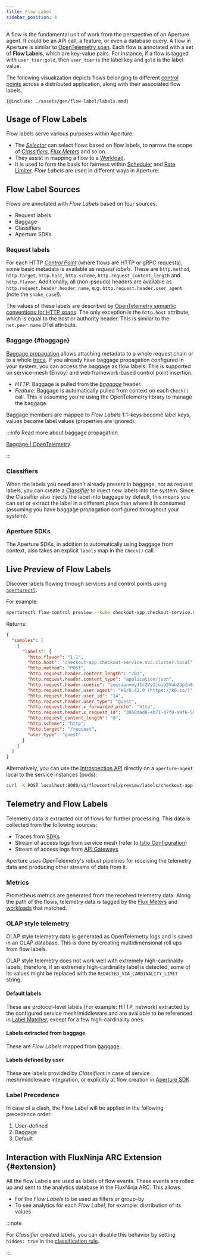 ```yaml
---
title: Flow Label
sidebar_position: 4
---
```


A flow is the fundamental unit of work from the perspective of an Aperture
agent. It could be an API call, a feature, or even a database query. A flow in
Aperture is similar to [OpenTelemetry span][span]. Each flow is annotated with a
set of **Flow Labels**, which are key-value pairs. For instance, if a flow is
tagged with `user_tier:gold`, then `user_tier` is the label key and `gold` is
the label value.

The following visualization depicts flows belonging to different
[control points](./control-point.md) across a distributed application, along
with their associated flow labels.

<Zoom>

```mermaid
{@include: ./assets/gen/flow-label/labels.mmd}
```

</Zoom>

## Usage of Flow Labels

Flow labels serve various purposes within Aperture:

- The [_Selector_][selectors] can select flows based on flow labels, to narrow
  the scope of [_Classifiers_][classifier], [_Flux Meters_][flux-meter] and so
  on.
- They assist in mapping a flow to a [Workload][workload].
- It is used to form the basis for fairness within [Scheduler][scheduler] and
  [Rate Limiter][ratelimiter]. _Flow Labels_ are used in different ways in
  Aperture:

## Flow Label Sources

Flows are annotated with _Flow Labels_ based on four sources:

- Request labels
- Baggage
- Classifiers
- Aperture SDKs.

### Request labels

For each HTTP [_Control Point_][control-point] (where flows are HTTP or gRPC
requests), some basic metadata is available as _request labels_. These are
`http.method`, `http.target`, `http.host`, `http.scheme`,
`http.request_content_length` and `http.flavor`. Additionally, all (non-pseudo)
headers are available as `http.request.header.header_name`, e.g.
`http.request.header.user_agent` (note the `snake_case`!).

The values of these labels are described by [OpenTelemetry semantic conventions
for HTTP spans][otel-conventions]. The only exception is the `http.host`
attribute, which is equal to the host or authority header. This is similar to
the `net.peer.name` OTel attribute.

### Baggage {#baggage}

[Baggage propagation][otel-baggage] allows attaching metadata to a whole request
chain or to a whole [trace][traces]. If you already have baggage propagation
configured in your system, you can access the baggage as flow labels. This is
supported on service-mesh (Envoy) and web framework-based control point
insertion.

- _HTTP_: Baggage is pulled from the [_baggage_][baggage] header.
- _Feature_: Baggage is automatically pulled from context on each `Check()`
  call. This is assuming you're using the OpenTelemetry library to manage the
  baggage.

Baggage members are mapped to _Flow Labels_ 1:1–keys become label keys, values
become label values (properties are ignored).

:::info Read more about baggage propagation

[Baggage | OpenTelemetry](https://opentelemetry.io/docs/concepts/signals/baggage/).

:::

### Classifiers

When the labels you need aren't already present in baggage, nor as request
labels, you can create a [_Classifier_][classifier] to inject new labels into
the system. Since the Classifier also injects the label into baggage by default,
this means you can set or extract the label in a different place than where it
is consumed (assuming you have baggage propagation configured throughout your
system).

### Aperture SDKs

The Aperture SDKs, in addition to automatically using baggage from context, also
takes an explicit `labels` map in the `Check()` call.

## Live Preview of Flow Labels

Discover labels flowing through services and control points using
[`aperturectl`][aperturectl].

For example:

```sh
aperturectl flow-control preview --kube checkout-app.checkout-service.svc.cluster.local ingress
```

Returns:

```json
{
  "samples": [
    {
      "labels": {
        "http.flavor": "1.1",
        "http.host": "checkout-app.checkout-service.svc.cluster.local",
        "http.method": "POST",
        "http.request.header.content_length": "201",
        "http.request.header.content_type": "application/json",
        "http.request.header.cookie": "session=eyJ1c2VyIjoia2Vub2JpIn0.YbsY4Q.kTaKRTyOIfVlIbNB48d9YH6Q0wo",
        "http.request.header.user_agent": "k6/0.42.0 (https://k6.io/)",
        "http.request.header.user_id": "14",
        "http.request.header.user_type": "guest",
        "http.request.header.x_forwarded_proto": "http",
        "http.request.header.x_request_id": "3958dad8-eb71-47f0-a9f6-500cccb097d2",
        "http.request_content_length": "0",
        "http.scheme": "http",
        "http.target": "/request",
        "user_type": "guest"
      }
    }
  ]
}
```

Alternatively, you can use the
[Introspection API](/reference/api/agent/flow-preview-service-preview-flow-labels.api.mdx)
directly on a `aperture-agent` local to the service instances (pods):

```sh
curl -X POST localhost:8080/v1/flowcontrol/preview/labels/checkout-app.checkout-service.svc.cluster.local/ingress?samples=1
```

## Telemetry and Flow Labels

Telemetry data is extracted out of flows for further processing. This data is
collected from the following sources:

- Traces from [SDKs][aperture-sdks]
- Stream of access logs from service mesh (refer to [Istio
  Configuration][istio])
- Stream of access logs from [API Gateways][gateways]

Aperture uses OpenTelemetry's robust pipelines for receiving the telemetry data
and producing other streams of data from it.

### Metrics

Prometheus metrics are generated from the received telemetry data. Along the
path of the flows, telemetry data is tagged by the [Flux Meters][flux-meter] and
[workloads][workload] that matched.

### OLAP style telemetry

OLAP style telemetry data is generated as OpenTelemetry logs and is saved in an
OLAP database. This is done by creating multidimensional roll ups from flow
labels.

OLAP style telemetry does not work well with extremely high-cardinality labels,
therefore, if an extremely high-cardinality label is detected, some of its
values might be replaced with the `REDACTED_VIA_CARDINALITY_LIMIT` string.

#### Default labels

These are protocol-level labels (For example: HTTP, network) extracted by the
configured service mesh/middleware and are available to be referenced in [Label
Matcher][label-matcher], except for a few high-cardinality ones.

#### Labels extracted from baggage

These are _Flow Labels_ mapped from [baggage](#baggage).

#### Labels defined by user

These are labels provided by _Classifiers_ in case of service mesh/middleware
integration, or explicitly at flow creation in [Aperture SDK][aperture-sdks].

### Label Precedence

In case of a clash, the Flow Label will be applied in the following precedence
order:

1. User-defined
2. Baggage
3. Default

## Interaction with FluxNinja ARC Extension {#extension}

All the flow Labels are used as labels of flow events. These events are rolled
up and sent to the analytics database in the FluxNinja ARC. This allows:

- For the _Flow Labels_ to be used as filters or group-by
- To see analytics for each _Flow Label_, for example: distribution of its
  values

:::note

For _Classifier_ created labels, you can disable this behavior by setting
`hidden: true` in the
[classification rule](/reference/configuration/spec.md#rule).

:::

[selectors]: ./selector.md
[classifier]: ./classifier.md
[workload]: ./scheduler/scheduler.md#workload
[ratelimiter]: ./rate-limiter.md
[scheduler]: ./scheduler/scheduler.md#scheduler
[flux-meter]: ./flux-meter.md
[baggage]: https://www.w3.org/TR/baggage/#baggage-http-header-format
[traces]:
  https://opentelemetry.io/docs/concepts/observability-primer/#distributed-traces
[control-point]: ./control-point.md
[otel-conventions]:
  https://github.com/open-telemetry/opentelemetry-specification/blob/main/specification/trace/semantic_conventions/http.md
[aperture-sdks]: /integrations/sdk/sdk.md
[gateways]: /integrations/gateway/gateway.md
[istio]: /integrations/istio/istio.md
[span]: https://opentelemetry.io/docs/reference/specification/trace/api/#span
[aperturectl]: ../reference/aperturectl/flow-control/preview/
[label-matcher]: ./selector.md#label-matcher
[otel-baggage]: https://opentelemetry.io/docs/concepts/signals/baggage/
